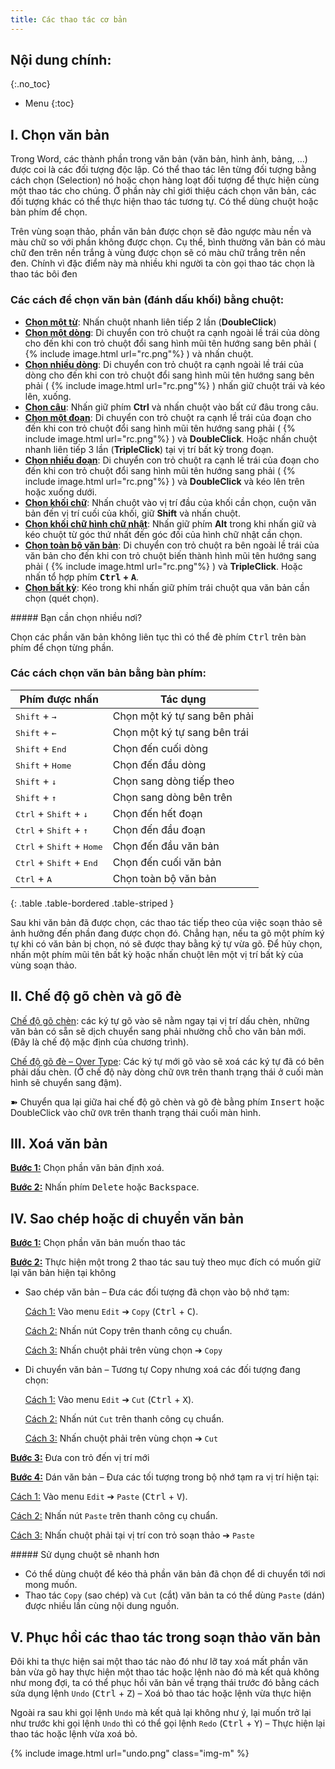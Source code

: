 ```yaml
---
title: Các thao tác cơ bản
---
```


## Nội dung chính:
{:.no_toc}
* Menu
{:toc}

## I. Chọn văn bản

Trong Word, các thành phần trong văn bản (văn bản, hình ảnh, bảng, …) được coi là các đối tượng độc lập. Có thể thao tác lên từng đối tượng bằng cách chọn (Selection) nó hoặc chọn hàng loạt đối tượng để thực hiện cùng một thao tác cho chúng. Ở phần này chỉ giới thiệu cách chọn văn bản, các đối tượng khác có thể thực hiện thao tác tương tự. Có thể dùng chuột hoặc bàn phím để chọn.

Trên vùng soạn thảo, phần văn bản được chọn sẽ đảo ngược màu nền và màu chữ so với phần không được chọn. Cụ thể, bình thường văn bản có màu chữ đen trên nền trắng à vùng được chọn sẽ có màu chữ trắng trên nền đen. Chính vì đặc điểm này mà nhiều khi người ta còn gọi thao tác chọn là thao tác bôi đen

### Các cách để chọn văn bản (đánh dấu khối) bằng chuột:

- **<u>Chọn một từ</u>**: Nhấn chuột nhanh liên tiếp 2 lần (**DoubleClick**)
- **<u>Chọn một dòng</u>**: Di chuyển con trỏ chuột ra cạnh ngoài lề trái của dòng cho đến khi con trỏ chuột đổi sang hình mũi tên hướng sang bên phải ( <span>{% include image.html url="rc.png"%}</span> ) và nhấn chuột.
- **<u>Chọn nhiều dòng</u>**: Di chuyển con trỏ chuột ra cạnh ngoài lề trái của dòng cho đến khi con trỏ chuột đổi sang hình mũi tên hướng sang bên phải ( <span>{% include image.html url="rc.png"%}</span> ) nhấn giữ chuột trái và kéo lên, xuống.
- **<u>Chọn câu</u>**: Nhấn giữ phím **Ctrl** và nhấn chuột vào bất cứ đâu trong câu.
- **<u>Chọn một đoạn</u>**: Di chuyển con trỏ chuột ra cạnh lề trái của đoạn cho đến khi con trỏ chuột đổi sang hình mũi tên hướng sang phải ( <span>{% include image.html url="rc.png"%}</span> ) và **DoubleClick**. Hoặc nhấn chuột nhanh liên tiếp 3 lần (**TripleClick**) tại vị trí bất kỳ trong đoạn.
- **<u>Chọn nhiều đoạn</u>**: Di chuyển con trỏ chuột ra cạnh lề trái của đoạn cho đến khi con trỏ chuột đổi sang hình mũi tên hướng sang phải ( <span>{% include image.html url="rc.png"%}</span> ) và **DoubleClick** và kéo lên trên hoặc xuống dưới.
- **<u>Chọn khối chữ</u>**: Nhấn chuột vào vị trí đầu của khối cần chọn, cuộn văn bản đến vị trí cuối của khối, giữ **Shift** và nhấn chuột.
- **<u>Chọn khối chữ hình chữ nhật</u>**: Nhấn giữ phím **Alt** trong khi nhấn giữ và kéo chuột từ góc thứ nhất đến góc đối của hình chữ nhật cần chọn.
- **<u>Chọn toàn bộ văn bản</u>**: Di chuyển con trỏ chuột ra bên ngoài lề trái của văn bản cho đến khi con trỏ chuột biến thành hình mũi tên hướng sang phải ( <span>{% include image.html url="rc.png"%}</span> ) và **TripleClick**. Hoặc nhấn tổ hợp phím **<kbd>Ctrl</kbd> + <kbd>A</kbd>**.
- **<u>Chọn bất kỳ</u>**: Kéo trong khi nhấn giữ phím trái chuột qua văn bản cần chọn (quét chọn).

<div class="note primary">
##### Bạn cần chọn nhiều nơi?

Chọn các phần văn bản không liên tục thì có thể đè phím <kbd>Ctrl</kbd> trên bàn phím để chọn từng phần.
</div>

### Các cách chọn văn bản bằng bàn phím:

|      **Phím được nhấn**      |         **Tác dụng**       |
|------------------------------|----------------------------|
|<kbd>Shift</kbd> + <kbd>→</kbd>          |Chọn một ký tự sang bên phải|
|<kbd>Shift</kbd> + <kbd>←</kbd>          |Chọn một ký tự sang bên trái|
|<kbd>Shift</kbd> + <kbd>End</kbd>        |Chọn đến cuối dòng          |
|<kbd>Shift</kbd> + <kbd>Home</kbd>       |Chọn đến đầu dòng           |
|<kbd>Shift</kbd> + <kbd>↓</kbd>          |Chọn sang dòng tiếp theo    |
|<kbd>Shift</kbd> + <kbd>↑</kbd>          |Chọn sang dòng bên trên     |
|<kbd>Ctrl</kbd> + <kbd>Shift</kbd> + <kbd>↓</kbd>   |Chọn đến hết đoạn    |
|<kbd>Ctrl</kbd> + <kbd>Shift</kbd> + <kbd>↑</kbd>   |Chọn đến đầu đoạn    |
|<kbd>Ctrl</kbd> + <kbd>Shift</kbd> + <kbd>Home</kbd>|Chọn đến đầu văn bản |
|<kbd>Ctrl</kbd> + <kbd>Shift</kbd> + <kbd>End</kbd> |Chọn đến cuối văn bản|
|<kbd>Ctrl</kbd> + <kbd>A</kbd>           |Chọn toàn bộ văn bản        |
{: .table .table-bordered .table-striped }

Sau khi văn bản đã được chọn, các thao tác tiếp theo của việc soạn thảo sẽ ảnh hưởng đến phần đang được chọn đó. Chẳng hạn, nếu ta gõ một phím ký tự khi có văn bản bị chọn, nó sẽ được thay bằng ký tự vừa gõ. Để hủy chọn, nhấn một phím mũi tên bất kỳ hoặc nhấn chuột lên một vị trí bất kỳ của vùng soạn thảo.

## II. Chế độ gõ chèn và gõ đè

<u>Chế độ gõ chèn</u>: các ký tự gõ vào sẽ nằm ngay tại vị trí dấu chèn, những văn bản có sẵn sẽ dịch chuyển sang phải nhường chỗ cho văn bản mới. (Đây là chế độ mặc định của chương trình).

<u>Chế độ gõ đè – Over Type</u>: Các ký tự mới gõ vào sẽ xoá các ký tự đã có bên phải dấu chèn. (Ở chế độ này dòng chữ `OVR` trên thanh trạng thái ở cuối màn hình sẽ chuyển sang đậm).

➽ Chuyển qua lại giữa hai chế độ gõ chèn và gõ đè bằng phím <kbd>Insert</kbd> hoặc DoubleClick vào chữ `OVR` trên thanh trạng thái cuối màn hình.

## III. Xoá văn bản

**<u>Bước 1:</u>** Chọn phần văn bản định xoá.

**<u>Bước 2:</u>** Nhấn phím <kbd>Delete</kbd> hoặc <kbd>Backspace</kbd>.

## IV. Sao chép hoặc di chuyển văn bản

**<u>Bước 1:</u>** Chọn phần văn bản muốn thao tác

**<u>Bước 2:</u>** Thực hiện một trong 2 thao tác sau tuỳ theo mục đích có muốn giữ lại văn bản hiện tại không

- Sao chép văn bản – Đưa các đối tượng đã chọn vào bộ nhớ tạm:

    <u>Cách 1:</u> Vào menu `Edit` ➔ `Copy` (<kbd>Ctrl</kbd> + <kbd>C</kbd>).

    <u>Cách 2:</u> Nhấn nút Copy trên thanh công cụ chuẩn.

    <u>Cách 3:</u> Nhấn chuột phải trên vùng chọn ➔ `Copy`

-   Di chuyển văn bản – Tương tự Copy nhưng xoá các đối tượng đang chọn:

    <u>Cách 1:</u> Vào menu `Edit` ➔ `Cut` (<kbd>Ctrl</kbd> + <kbd>X</kbd>).

    <u>Cách 2:</u> Nhấn nút `Cut` trên thanh công cụ chuẩn.

    <u>Cách 3:</u> Nhấn chuột phải trên vùng chọn ➔ `Cut`

**<u>Bước 3:</u>** Đưa con trỏ đến vị trí mới

**<u>Bước 4:</u>** Dán văn bản – Đưa các tối tượng trong bộ nhớ tạm ra vị trí hiện tại:

<u>Cách 1:</u> Vào menu `Edit` ➔ `Paste` (<kbd>Ctrl</kbd> + <kbd>V</kbd>).

<u>Cách 2:</u> Nhấn nút `Paste` trên thanh công cụ chuẩn.

<u>Cách 3:</u> Nhấn chuột phải tại vị trí con trỏ soạn thảo ➔ `Paste`

<div class="note primary">
##### Sử dụng chuột sẽ nhanh hơn

- Có thể dùng chuột để kéo thả phần văn bản đã chọn để di chuyển tới nơi mong muốn.
- Thao tác `Copy` (sao chép) và `Cut` (cắt) văn bản ta có thể dùng `Paste` (dán) được nhiều lần cùng nội dung nguồn.

</div>

## V. Phục hồi các thao tác trong soạn thảo văn bản

Đôi khi ta thực hiện sai một thao tác nào đó như lỡ tay xoá mất phần văn bản vừa gõ hay thực hiện một thao tác hoặc lệnh nào đó mà kết quả không như mong đợi, ta có thể phục hồi văn bản về trạng thái trước đó bằng cách sửa dụng lệnh `Undo` (<kbd>Ctrl</kbd> + <kbd>Z</kbd>) – Xoá bỏ thao tác hoặc lệnh vừa thực hiện

Ngoài ra sau khi gọi lệnh `Undo` mà kết quả lại không như ý, lại muốn trở lại như trước khi gọi lệnh `Undo` thì có thể gọi lệnh `Redo` (<kbd>Ctrl</kbd> + <kbd>Y</kbd>) – Thực hiện lại thao tác hoặc lệnh vừa xoá bỏ.

{% include image.html url="undo.png" class="img-m" %}
